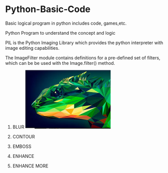 # Python-Basic-Code
Basic logical program in python includes code, games,etc.

Python Program to understand the concept and logic

PIL is the Python Imaging Library which provides the python interpreter with image editing capabilities.

The ImageFilter module contains definitions for a pre-defined set of filters, which can be be used with the Image.filter() method.
1. BLUR
![PIL/Mathintro](PIL/mathintro.jpg)

2. CONTOUR
3. EMBOSS
4. ENHANCE
5. ENHANCE MORE
